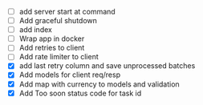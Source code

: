 - [ ] add server start at command
- [ ] Add graceful shutdown
- [ ] add index
- [ ] Wrap app in docker
- [ ] Add retries to client
- [ ] Add rate limiter to client
- [x] add last retry column and save unprocessed batches
- [x] Add models for client req/resp
- [x] Add map with currency to models and validation
- [x] Add Too soon status code for task id
